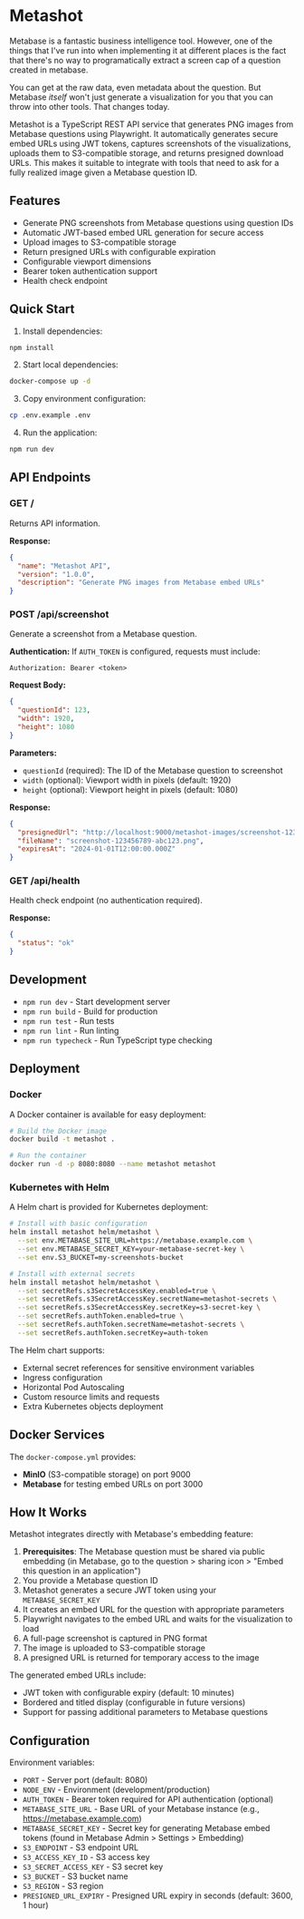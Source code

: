 # Metashot

Metabase is a fantastic business intelligence tool. However, one of the things that I've run into when implementing it
at different places is the fact that there's no way to programatically extract a screen cap of a question created in
metabase.

You can get at the raw data, even metadata about the question. But Metabase _itself_ won't just generate a visualization
for you that you can throw into other tools. That changes today.

Metashot is a TypeScript REST API service that generates PNG images from Metabase questions using Playwright. It automatically
generates secure embed URLs using JWT tokens, captures screenshots of the visualizations, uploads them to S3-compatible 
storage, and returns presigned download URLs. This makes it suitable to integrate with tools that need to ask for a 
fully realized image given a Metabase question ID.

## Features

- Generate PNG screenshots from Metabase questions using question IDs
- Automatic JWT-based embed URL generation for secure access
- Upload images to S3-compatible storage
- Return presigned URLs with configurable expiration
- Configurable viewport dimensions
- Bearer token authentication support
- Health check endpoint

## Quick Start

1. Install dependencies:
```bash
npm install
```

2. Start local dependencies:
```bash
docker-compose up -d
```

3. Copy environment configuration:
```bash
cp .env.example .env
```

4. Run the application:
```bash
npm run dev
```

## API Endpoints

### GET /
Returns API information.

**Response:**
```json
{
  "name": "Metashot API",
  "version": "1.0.0",
  "description": "Generate PNG images from Metabase embed URLs"
}
```

### POST /api/screenshot
Generate a screenshot from a Metabase question.

**Authentication:**
If `AUTH_TOKEN` is configured, requests must include:
```
Authorization: Bearer <token>
```

**Request Body:**
```json
{
  "questionId": 123,
  "width": 1920,
  "height": 1080
}
```

**Parameters:**
- `questionId` (required): The ID of the Metabase question to screenshot
- `width` (optional): Viewport width in pixels (default: 1920)
- `height` (optional): Viewport height in pixels (default: 1080)

**Response:**
```json
{
  "presignedUrl": "http://localhost:9000/metashot-images/screenshot-123456789-abc123.png?...",
  "fileName": "screenshot-123456789-abc123.png",
  "expiresAt": "2024-01-01T12:00:00.000Z"
}
```

### GET /api/health
Health check endpoint (no authentication required).

**Response:**
```json
{
  "status": "ok"
}
```

## Development

- `npm run dev` - Start development server
- `npm run build` - Build for production
- `npm run test` - Run tests
- `npm run lint` - Run linting
- `npm run typecheck` - Run TypeScript type checking

## Deployment

### Docker

A Docker container is available for easy deployment:

```bash
# Build the Docker image
docker build -t metashot .

# Run the container
docker run -d -p 8080:8080 --name metashot metashot
```

### Kubernetes with Helm

A Helm chart is provided for Kubernetes deployment:

```bash
# Install with basic configuration
helm install metashot helm/metashot \
  --set env.METABASE_SITE_URL=https://metabase.example.com \
  --set env.METABASE_SECRET_KEY=your-metabase-secret-key \
  --set env.S3_BUCKET=my-screenshots-bucket

# Install with external secrets
helm install metashot helm/metashot \
  --set secretRefs.s3SecretAccessKey.enabled=true \
  --set secretRefs.s3SecretAccessKey.secretName=metashot-secrets \
  --set secretRefs.s3SecretAccessKey.secretKey=s3-secret-key \
  --set secretRefs.authToken.enabled=true \
  --set secretRefs.authToken.secretName=metashot-secrets \
  --set secretRefs.authToken.secretKey=auth-token
```

The Helm chart supports:
- External secret references for sensitive environment variables
- Ingress configuration
- Horizontal Pod Autoscaling
- Custom resource limits and requests
- Extra Kubernetes objects deployment

## Docker Services

The `docker-compose.yml` provides:
- **MinIO** (S3-compatible storage) on port 9000
- **Metabase** for testing embed URLs on port 3000

## How It Works

Metashot integrates directly with Metabase's embedding feature:

1. **Prerequisites**: The Metabase question must be shared via public embedding (in Metabase, go to the question > sharing icon > "Embed this question in an application")
2. You provide a Metabase question ID
3. Metashot generates a secure JWT token using your `METABASE_SECRET_KEY`
4. It creates an embed URL for the question with appropriate parameters
5. Playwright navigates to the embed URL and waits for the visualization to load
6. A full-page screenshot is captured in PNG format
7. The image is uploaded to S3-compatible storage
8. A presigned URL is returned for temporary access to the image

The generated embed URLs include:
- JWT token with configurable expiry (default: 10 minutes)
- Bordered and titled display (configurable in future versions)
- Support for passing additional parameters to Metabase questions

## Configuration

Environment variables:
- `PORT` - Server port (default: 8080)
- `NODE_ENV` - Environment (development/production)
- `AUTH_TOKEN` - Bearer token required for API authentication (optional)
- `METABASE_SITE_URL` - Base URL of your Metabase instance (e.g., https://metabase.example.com)
- `METABASE_SECRET_KEY` - Secret key for generating Metabase embed tokens (found in Metabase Admin > Settings > Embedding)
- `S3_ENDPOINT` - S3 endpoint URL
- `S3_ACCESS_KEY_ID` - S3 access key
- `S3_SECRET_ACCESS_KEY` - S3 secret key
- `S3_BUCKET` - S3 bucket name
- `S3_REGION` - S3 region
- `PRESIGNED_URL_EXPIRY` - Presigned URL expiry in seconds (default: 3600, 1 hour)
